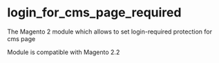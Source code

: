 # login_for_cms_page_required
The Magento 2 module which allows to set login-required protection for cms page

Module is compatible with Magento 2.2

